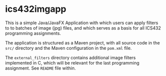 # ics432imgapp

This is a simple Java/JavaFX Application with which users can apply filters
to to batches of image (jpg) files, and which serves as a basis for
all ICS432 programming assignments. 

The application is structured as a Maven project, with all source code in the 
`src/` directory and the Maven configuration in the `pom.xml` file.

The `external_filters` directory contains additional image filters implemented in C, which will be relevant for the last programming assignment. See `README` file within.

